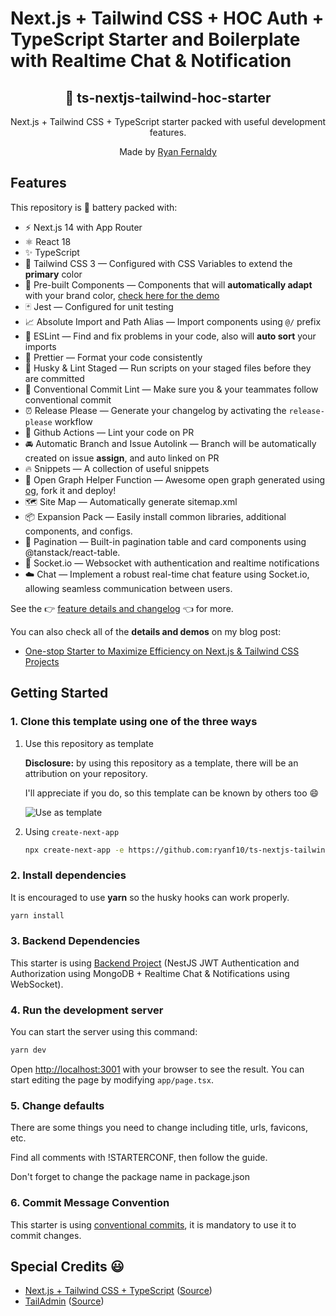 # Next.js + Tailwind CSS + HOC Auth + TypeScript Starter and Boilerplate with Realtime Chat & Notification

<div align="center">
  <h2>🔋 ts-nextjs-tailwind-hoc-starter</h2>
  <p>Next.js + Tailwind CSS + TypeScript starter packed with useful development features.</p>
  <p>Made by <a href="https://ryanfernaldy.vercel.app">Ryan Fernaldy</a></p>

</div>

## Features

This repository is 🔋 battery packed with:

- ⚡️ Next.js 14 with App Router
- ⚛️ React 18
- ✨ TypeScript
- 💨 Tailwind CSS 3 — Configured with CSS Variables to extend the **primary** color
- 💎 Pre-built Components — Components that will **automatically adapt** with your brand color, [check here for the demo](https://tsnext-tw.thcl.dev/components)
- 🃏 Jest — Configured for unit testing
- 📈 Absolute Import and Path Alias — Import components using `@/` prefix
- 📏 ESLint — Find and fix problems in your code, also will **auto sort** your imports
- 💖 Prettier — Format your code consistently
- 🐶 Husky & Lint Staged — Run scripts on your staged files before they are committed
- 🤖 Conventional Commit Lint — Make sure you & your teammates follow conventional commit
- ⏰ Release Please — Generate your changelog by activating the `release-please` workflow
- 👷 Github Actions — Lint your code on PR
- 🚘 Automatic Branch and Issue Autolink — Branch will be automatically created on issue **assign**, and auto linked on PR
- 🔥 Snippets — A collection of useful snippets
- 👀 Open Graph Helper Function — Awesome open graph generated using [og](https://github.com/theodorusclarence/og), fork it and deploy!
- 🗺 Site Map — Automatically generate sitemap.xml
- 📦 Expansion Pack — Easily install common libraries, additional components, and configs.
- 📃 Pagination — Built-in pagination table and card components using @tanstack/react-table.
- 📡 Socket.io — Websocket with authentication and realtime notifications
- ☁️ Chat — Implement a robust real-time chat feature using Socket.io, allowing seamless communication between users.

See the 👉 [feature details and changelog](https://github.com/theodorusclarence/ts-nextjs-tailwind-starter/blob/main/CHANGELOG.md) 👈 for more.

You can also check all of the **details and demos** on my blog post:

- [One-stop Starter to Maximize Efficiency on Next.js & Tailwind CSS Projects](https://theodorusclarence.com/blog/one-stop-starter)

## Getting Started

### 1. Clone this template using one of the three ways

1. Use this repository as template

   **Disclosure:** by using this repository as a template, there will be an attribution on your repository.

   I'll appreciate if you do, so this template can be known by others too 😄

   ![Use as template](https://user-images.githubusercontent.com/55318172/129183039-1a61e68d-dd90-4548-9489-7b3ccbb35810.png)

2. Using `create-next-app`

   ```bash
   npx create-next-app -e https://github.com:ryanf10/ts-nextjs-tailwind-hoc-starter.git  project-name
   ```

### 2. Install dependencies

It is encouraged to use **yarn** so the husky hooks can work properly.

```bash
yarn install
```

### 3. Backend Dependencies

This starter is using [Backend Project](https://github.com/ryanf10/nestjs-auth-mongodb) (NestJS JWT Authentication and Authorization using MongoDB + Realtime Chat & Notifications using WebSocket).

### 4. Run the development server

You can start the server using this command:

```bash
yarn dev
```

Open [http://localhost:3001](http://localhost:3001) with your browser to see the result. You can start editing the page by modifying `app/page.tsx`.

### 5. Change defaults

There are some things you need to change including title, urls, favicons, etc.

Find all comments with !STARTERCONF, then follow the guide.

Don't forget to change the package name in package.json

### 6. Commit Message Convention

This starter is using [conventional commits](https://www.conventionalcommits.org/en/v1.0.0/), it is mandatory to use it to commit changes.

## Special Credits 😃

<!--
TEMPLATE
- [sitename](https://sitelink.com) ([Source](https://github.com/githublink))
- [sitename](https://sitelink.com)
-->

- [Next.js + Tailwind CSS + TypeScript](https://tsnext-tw.thcl.dev) ([Source](https://github.com/theodorusclarence/ts-nextjs-tailwind-starter))
- [TailAdmin](https://nextjs-demo.tailadmin.com/) ([Source](https://github.com/TailAdmin/free-nextjs-admin-dashboard))
